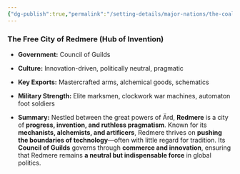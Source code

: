 ```yaml
---
{"dg-publish":true,"permalink":"/setting-details/major-nations/the-coalition-of-free-realms/allied-nations/redmere/"}
---
```


### **The Free City of Redmere (Hub of Invention)**

- **Government:** Council of Guilds
    
- **Culture:** Innovation-driven, politically neutral, pragmatic
    
- **Key Exports:** Mastercrafted arms, alchemical goods, schematics
    
- **Military Strength:** Elite marksmen, clockwork war machines, automaton foot soldiers
    
- **Summary:** Nestled between the great powers of Ärd, **Redmere** is a city of **progress, invention, and ruthless pragmatism**. Known for its **mechanists, alchemists, and artificers**, Redmere thrives on **pushing the boundaries of technology**—often with little regard for tradition. Its **Council of Guilds** governs through **commerce and innovation**, ensuring that Redmere remains **a neutral but indispensable force** in global politics.